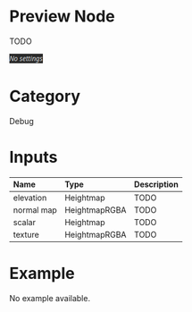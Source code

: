
Preview Node
============


TODO



![img](../../images/nodes/Preview_settings.png)


# Category


Debug
# Inputs

|Name|Type|Description|
| :--- | :--- | :--- |
|elevation|Heightmap|TODO|
|normal map|HeightmapRGBA|TODO|
|scalar|Heightmap|TODO|
|texture|HeightmapRGBA|TODO|

# Example


No example available.